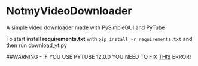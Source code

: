 # NotmyVideoDownloader
A simple video downloader made with PySimpleGUI and PyTube

To start install **requirements.txt** with `pip install -r requirements.txt` and then run download_yt.py

##WARNING  - IF YOU USE PYTUBE 12.0.0 YOU NEED TO FIX [THIS](https://stackoverflow.com/questions/71883661/pytube-error-get-throttling-function-name-could-not-find-match-for-multiple/71890638#71890638) ERROR!
